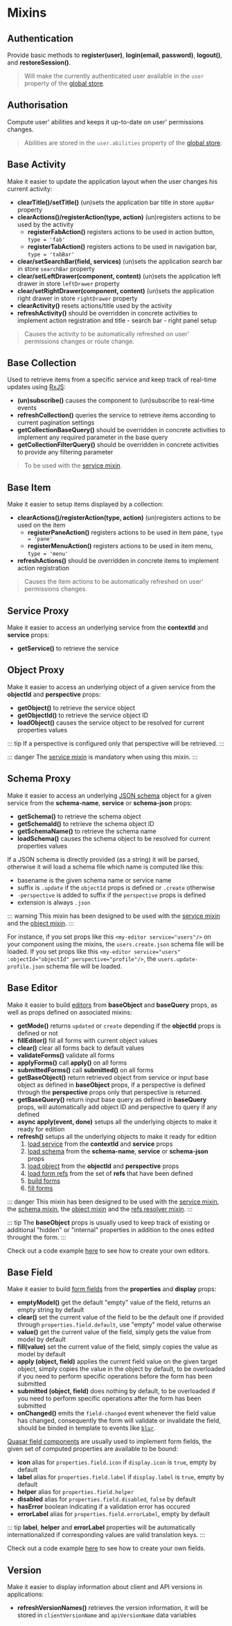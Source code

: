 # Mixins

## Authentication

Provide basic methods to **register(user)**, **login(email, password)**, **logout()**, and **restoreSession()**.

> Will make the currently authenticated user available in the `user` property of the [global store](./application.md#store).

## Authorisation

Compute user' abilities and keeps it up-to-date on user' permissions changes.

> Abilities are stored in the `user.abilities` property of the [global store](./application.md#store).

## Base Activity

Make it easier to update the application layout when the user changes his current activity:
* **clearTitle()/setTitle()** (un)sets the application bar title in store `appBar` property
* **clearActions()/registerAction(type, action)** (un)registers actions to be used by the activity
  * **registerFabAction()** registers actions to be used in action button, `type = 'fab'`
  * **registerTabAction()** registers actions to be used in navigation bar, `type = 'tabBar'`
* **clear/setSearchBar(field, services)** (un)sets the application search bar in store `searchBar` property
* **clear/setLeftDrawer(component, content)** (un)sets the application left drawer in store `leftDrawer` property
* **clear/setRightDrawer(component, content)** (un)sets the application right drawer in store `rightDrawer` property
* **clearActivity()** resets actions/title used by the activity
* **refreshActivity()** should be overridden in concrete activities to implement action registration and title - search bar - right panel setup

> Causes the activity to be automatically refreshed on user' permissions changes or route change.

## Base Collection

Used to retrieve items from a specific service and keep track of real-time updates using [RxJS](https://github.com/feathersjs-ecosystem/feathers-reactive):
* **(un)subscribe()** causes the component to (un)subscribe to real-time events
* **refreshCollection()** queries the service to retrieve items according to current pagination settings
* **getCollectionBaseQuery()** should be overridden in concrete activities to implement any required parameter in the base query
* **getCollectionFilterQuery()** should be overridden in concrete activities to provide any filtering parameter

> To be used with the [service mixin](./mixins.md#service).

## Base Item

Make it easier to setup items displayed by a collection:
* **clearActions()/registerAction(type, action)** (un)registers actions to be used on the item
  * **registerPaneAction()** registers actions to be used in item pane, `type = 'pane'`
  * **registerMenuAction()** registers actions to be used in item menu, `type = 'menu'`
* **refreshActions()** should be overridden in concrete items to implement action registration

> Causes the item actions to be automatically refreshed on user' permissions changes.

## Service Proxy

Make it easier to access an underlying service from the **contextId** and **service** props:
* **getService()** to retrieve the service

## Object Proxy

Make it easier to access an underlying object of a given service from the **objectId** and **perspective** props:
* **getObject()** to retrieve the service object
* **getObjectId()** to retrieve the service object ID
* **loadObject()** causes the service object to be resolved for current properties values

::: tip
If a perspective is configured only that perspective will be retrieved.
:::

::: danger
The [service mixin](./mixins.md#service-proxy) is mandatory when using this mixin.
:::

## Schema Proxy

Make it easier to access an underlying [JSON schema](https://json-schema.org/) object for a given service from the **schema-name**, **service** or **schema-json** props:
* **getSchema()** to retrieve the schema object
* **getSchemaId()** to retrieve the schema object ID
* **getSchemaName()** to retrieve the schema name
* **loadSchema()** causes the schema object to be resolved for current properties values

If a JSON schema is directly provided (as a string) it will be parsed, otherwise it will load a schema file which name is computed like this:
* basename is the given schema name or service name
* suffix is `.update` if the `objectId` props is defined or `.create` otherwise
* `-perspective` is added to suffix if the `perspective` props is defined
* extension is always `.json`

::: warning
This mixin has been designed to be used with the [service mixin](./mixins.md#service-proxy) and the [object mixin](./mixins.md#object-proxy).
:::

For instance, if you set props like this `<my-editor service="users"/>` on your component using the mixins, the `users.create.json` schema file will be loaded. If you set props like this `<my-editor service="users" :objectId="objectId" perspective="profile"/>`, the `users.update-profile.json` schema file will be loaded.

## Base Editor

Make it easier to build [editors](./components.md#editors) from **baseObject** and **baseQuery** props, as well as props defined on associated mixins:
* **getMode()** returns `updated` or `create` depending if the **objectId** props is defined or not
* **fillEditor()** fill all forms with current object values
* **clear()** clear all forms back to default values
* **validateForms()** validate all forms
* **applyForms()** call **apply()** on all forms
* **submittedForms()** call **submitted()** on all forms
* **getBaseObject()** return retrieved object from service or input base object as defined in **baseObject** props, if a perspective is defined through the **perspective** props only that perspective is returned.
* **getBaseQuery()** return input base query as defined in **baseQuery** props, will automatically add object ID and perspective to query if any defined
* **async apply(event, done)** setups all the underlying objects to make it ready for edition
* **refresh()** setups all the underlying objects to make it ready for edition
  1. [load service](./mixins.md#service-proxy) from the **contextId** and **service** props
  2. [load schema](./mixins.md#schema-proxy) from the **schema-name**, **service** or **schema-json** props
  3. [load object](./mixins.md#object-proxy) from the **objectId** and **perspective** props
  4. [load form refs](./mixins.md#refs-resolver) from the set of **refs** that have been defined
  5. [build forms](./components.md#forms)
  6. [fill forms](./components.md#forms)

::: danger
This mixin has been designed to be used with the [service mixin](./mixins.md#service-proxy), the [schema mixin](./mixins.md#schema-proxy), the [object mixin](./mixins.md#object-proxy) and the [refs resolver mixin](./mixins.md#refs-resolver).
:::

::: tip
The **baseObject** props is usually used to keep track of existing or additional "hidden" or "internal" properties in addition to the ones edited throught the form.
:::

Check out a code example [here](https://github.com/kalisio/kdk/blob/master/core/client/components/editor) to see how to create your own editors.

## Base Field

Make it easier to build [form fields](./components.md#editors) from the **properties** and **display** props:
* **emptyModel()** get the default "empty" value of the field, returns an empty string by default
* **clear()** set the current value of the field to be the default one if provided through `properties.field.default`, use "empty" model value otherwise
* **value()** get the current value of the field, simply gets the value from model by default
* **fill(value)** set the current value of the field, simply copies the value as model by default
* **apply (object, field)** applies the current field value on the given target object, simply copies the value in the object by default, to be overloaded if you need to perform specific operations before the form has been submitted
* **submitted (object, field)** does nothing by default, to be overloaded if you need to perform specific operations after the form has been submitted
* **onChanged()** emits the `field-changed` event whenever the field value has changed, consequently the form will validate or invalidate the field, should be binded in template to events like [`blur`](https://quasar.dev/vue-components/input#QInput-API).

[Quasar field components](https://quasar.dev/vue-components/field) are usually used to implement form fields, the given set of computed properties are available to be bound:
* **icon** alias for `properties.field.icon` if `display.icon` is `true`, empty by default
* **label** alias for `properties.field.label` if `display.label` is `true`, empty by default
* **helper** alias for `properties.field.helper`
* **disabled** alias for `properties.field.disabled`, `false` by default
* **hasError** boolean indicating if a validation error has occured
* **errorLabel** alias for `properties.field.errorLabel`, empty by default

::: tip
**label**, **helper** and **errorLabel** properties will be automatically internationalized if corresponding values are valid translation keys.
:::

Check out a code example [here](https://github.com/kalisio/kdk/blob/master/core/client/components/form) to see how to create your own fields.

## Version

Make it easier to display information about client and API versions in applications:
* **refreshVersionNames()** retrieves the version information, it will be stored in `clientVersionName` and `apiVersionName` data variables